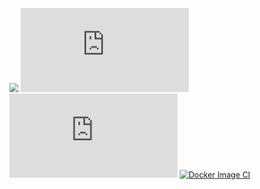 ![](https://img.shields.io/docker/image-size/qjoly/thebidouilleur.xyz/latest?style=flat-square)
![](https://img.shields.io/docker/pulls/qjoly/thebidouilleur.xyz?style=flat-square)
![](https://img.shields.io/docker/stars/qjoly/thebidouilleur.xyz?style=flat-square)
[![Docker Image CI](https://github.com/QJoly/TheBidouilleur.xyz/actions/workflows/docker-image.yml/badge.svg?branch=main)](https://github.com/QJoly/TheBidouilleur.xyz/actions/workflows/docker-image.yml)
